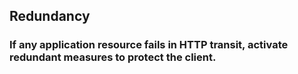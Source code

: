 ## Redundancy

### If any application resource fails in HTTP transit, activate redundant measures to protect the client. 